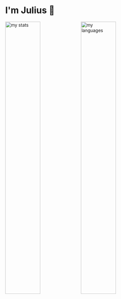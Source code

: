 # I'm Julius 👋

<img alt="my stats" align="left" width = "47%" src="https://github-readme-stats.vercel.app/api?username=mwangimuringi"/>

<img alt = "my languages" align="left" width = "47%" src = "https://github-readme-stats.vercel.app/api/top-langs/?username=mwangimuringi&layout=compact" />
